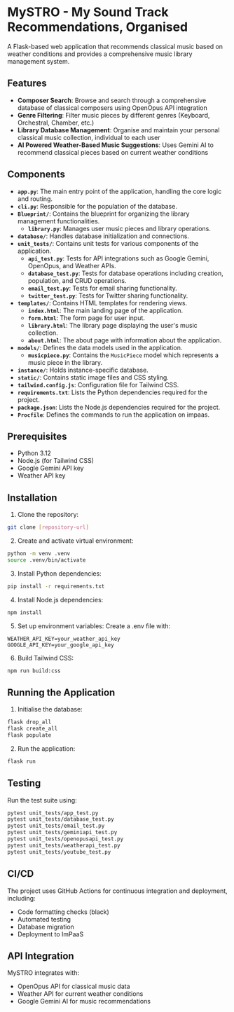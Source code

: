 # MySTRO - My Sound Track Recommendations, Organised

A Flask-based web application that recommends classical music based on weather conditions and provides a comprehensive music library management system.

## Features

- **Composer Search**: Browse and search through a comprehensive database of classical composers using OpenOpus API integration
- **Genre Filtering**: Filter music pieces by different genres (Keyboard, Orchestral, Chamber, etc.)
- **Library Database Management**: Organise and maintain your personal classical music collection, individual to each user
- **AI Powered Weather-Based Music Suggestions**: Uses Gemini AI to recommend classical pieces based on current weather conditions

## Components

- **`app.py`**: The main entry point of the application, handling the core logic and routing.
- **`cli.py`**: Responsible for the population of the database.
- **`Blueprint/`**: Contains the blueprint for organizing the library management functionalities.
  - **`library.py`**: Manages user music pieces and library operations.
- **`database/`**: Handles database initialization and connections.
- **`unit_tests/`**: Contains unit tests for various components of the application.
  - **`api_test.py`**: Tests for API integrations such as Google Gemini, OpenOpus, and Weather APIs.
  - **`database_test.py`**: Tests for database operations including creation, population, and CRUD operations.
  - **`email_test.py`**: Tests for email sharing functionality.
  - **`twitter_test.py`**: Tests for Twitter sharing functionality.
- **`templates/`**: Contains HTML templates for rendering views.
  - **`index.html`**: The main landing page of the application.
  - **`form.html`**: The form page for user input.
  - **`library.html`**: The library page displaying the user's music collection.
  - **`about.html`**: The about page with information about the application.
- **`models/`**: Defines the data models used in the application.
  - **`musicpiece.py`**: Contains the `MusicPiece` model which represents a music piece in the library.
- **`instance/`**: Holds instance-specific database.
- **`static/`**: Contains static image files and CSS styling.
- **`tailwind.config.js`**: Configuration file for Tailwind CSS.
- **`requirements.txt`**: Lists the Python dependencies required for the project.
- **`package.json`**: Lists the Node.js dependencies required for the project.
- **`Procfile`**: Defines the commands to run the application on impaas.

## Prerequisites

- Python 3.12
- Node.js (for Tailwind CSS)
- Google Gemini API key
- Weather API key

## Installation

1. Clone the repository:
```bash
git clone [repository-url]
```

2. Create and activate virtual environment:
```bash
python -m venv .venv
source .venv/bin/activate
```

3. Install Python dependencies:
```bash
pip install -r requirements.txt
```

4. Install Node.js dependencies:
```bash
npm install
```

5. Set up environment variables:
Create a .env file with:
```
WEATHER_API_KEY=your_weather_api_key
GOOGLE_API_KEY=your_google_api_key
```

6. Build Tailwind CSS:
```bash
npm run build:css
```

## Running the Application

1. Initialise the database:
```bash
flask drop_all
flask create_all
flask populate
```

2. Run the application:
```bash
flask run
```

## Testing
Run the test suite using:
```bash
pytest unit_tests/app_test.py
pytest unit_tests/database_test.py
pytest unit_tests/email_test.py
pytest unit_tests/geminiapi_test.py
pytest unit_tests/openopusapi_test.py
pytest unit_tests/weatherapi_test.py
pytest unit_tests/youtube_test.py
```
## CI/CD
The project uses GitHub Actions for continuous integration and deployment, including:
- Code formatting checks (black)
- Automated testing
- Database migration
- Deployment to ImPaaS

## API Integration
MySTRO integrates with:
- OpenOpus API for classical music data
- Weather API for current weather conditions
- Google Gemini AI for music recommendations